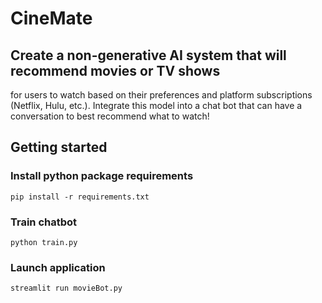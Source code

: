 # CineMate

##  Create a non-generative AI system that will recommend movies or TV shows
for users to watch based on their preferences and platform subscriptions (Netflix, Hulu,
etc.). Integrate this model into a chat bot that can have a conversation to best recommend
what to watch!

## Getting started

### Install python package requirements
    pip install -r requirements.txt

### Train chatbot
    python train.py

### Launch application
    streamlit run movieBot.py
